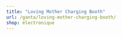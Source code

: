 ```yaml
---
title: "Loving Mother Charging Booth"
url: /ganta/loving-mother-charging-booth/
shop: électronique
---
```

